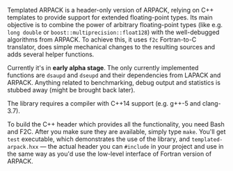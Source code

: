 Templated ARPACK is a header-only version of ARPACK, relying on C++ templates to provide support for extended floating-point types.
Its main objective is to combine the power of arbitrary floating-point types (like e.g. `long double` or `boost::multiprecision::float128`) with the well-debugged algorithms from ARPACK. To achieve this, it uses `f2c` Fortran-to-C translator, does simple mechanical changes to the resulting sources and adds several helper functions.

Currently it's in **early alpha stage**. The only currently implemented functions are `dsaupd` and `dseupd` and their dependencies from LAPACK and ARPACK. Anything related to benchmarking, debug output and statistics is stubbed away (might be brought back later).

The library requires a compiler with C++14 support (e.g. g++-5 and clang-3.7).

To build the C++ header which provides all the functionality, you need Bash and F2C. After you make sure they are available, simply type `make`. You'll get `test` executable, which demonstrates the use of the library, and `templated-arpack.hxx` — the actual header you can `#include` in your project and use in the same way as you'd use the low-level interface of Fortran version of ARPACK.

